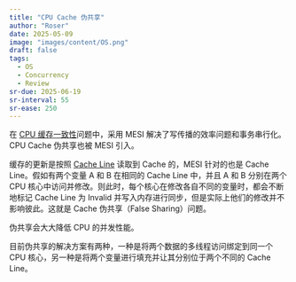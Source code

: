 ```yaml
---
title: "CPU Cache 伪共享"
author: "Roser"
date: 2025-05-09
image: "images/content/OS.png"
draft: false
tags:
  - OS
  - Concurrency
  - Review
sr-due: 2025-06-19
sr-interval: 55
sr-ease: 250
---
```

在 [CPU 缓存一致性](../CPU-缓存)问题中，采用 MESI 解决了写传播的效率问题和事务串行化。CPU Cache 伪共享也被 MESI 引入。

缓存的更新是按照 [Cache Line](../CPU-缓存) 读取到 Cache 的，MESI 针对的也是 Cache Line。假如有两个变量 A 和 B 在相同的 Cache Line 中，并且 A 和 B 分别在两个 CPU 核心中访问并修改。则此时，每个核心在修改各自不同的变量时，都会不断地标记 Cache Line 为 Invalid 并写入内存进行同步，但是实际上他们的修改并不影响彼此。这就是 Cache 伪共享（False Sharing）问题。

伪共享会大大降低 CPU 的并发性能。

目前伪共享的解决方案有两种，一种是将两个数据的多线程访问绑定到同一个 CPU 核心，另一种是将两个变量进行填充并让其分别位于两个不同的 Cache Line。